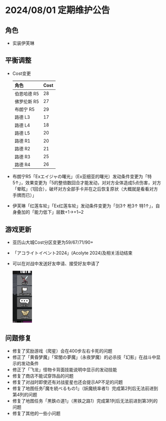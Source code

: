 # 2024/08/01 定期维护公告

## 角色

- 实装伊芙琳

## 平衡调整

- Cost变更

  | 角色        | Cost |
  | ----------- | ---- |
  | 伯恩哈德 R5 | 28   |
  | 佛罗伦斯 R5 | 27   |
  | 布朗宁 R5   | 29   |
  | 路德 L3     | 17   |
  | 路德 L4     | 18   |
  | 路德 L5     | 20   |
  | 路德 R1     | 20   |
  | 路德 R2     | 21   |
  | 路德 R3     | 25   |
  | 路德 R4     | 26   |

- 布朗宁R5「Exエイジャの曙光」（Ex亚细亚的曙光）发动条件变更为「特5↑」，效果变更为「5的整倍数回合才能发动，对对方全体造成5点伤害，对方「晕眩」（1回合），破坏对方全部手卡并在之后恢复原状（大概就是看看对方手牌而已）」

- 伊芙琳「红莲车轮」「Ex红莲车轮」发动条件变更为「剑3↑ 枪3↑ 特1↑」，自身叠加的「能力低下」层数+1→+1~2

## 游戏更新

- 亚历山大城Cost分区变更为59/67/71/90+

- 「アコライトイベント2024」(Acolyte 2024)及相关活动结束

- 可以在对战中发送好友申请、接受好友申请了

  ![添加好友](imgs/add_friend_in_battle.png)

## 问题修复

- 修复了奖励游戏（爬星）会在400步左右卡死的问题
- 修正了「黄昏梦魔」「常闇の夢魔」（永夜梦魔）的必杀技「幻影」在战斗中显示的发动条件
- 修正了「飞龙」怪物卡背面技能说明中显示的发动技能
- 修复了商店不能试穿饰品的问题
- 修复了对战时即使还有对战星星也还会提示AP不足的问题
- 修复了地图任务｢魔を統べるもの1｣（妖魔统率者1）完成第2列后无法前进到第4列的问题
- 修复了地图任务「黒鉄の道1」（黑铁之路1）完成第1列后无法前进到第3列的问题
- 修复了其他的一些小问题

